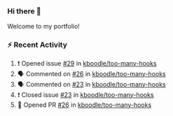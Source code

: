 ### Hi there 👋
Welcome to my portfolio!

### ⚡ Recent Activity
<!--START_SECTION:activity-->
1. ❗️ Opened issue [#29](https://github.com/kboodle/too-many-hooks/issues/29) in [kboodle/too-many-hooks](https://github.com/kboodle/too-many-hooks)
2. 🗣 Commented on [#26](https://github.com/kboodle/too-many-hooks/issues/26) in [kboodle/too-many-hooks](https://github.com/kboodle/too-many-hooks)
3. 🗣 Commented on [#23](https://github.com/kboodle/too-many-hooks/issues/23) in [kboodle/too-many-hooks](https://github.com/kboodle/too-many-hooks)
4. ❗️ Closed issue [#23](https://github.com/kboodle/too-many-hooks/issues/23) in [kboodle/too-many-hooks](https://github.com/kboodle/too-many-hooks)
5. 💪 Opened PR [#26](https://github.com/kboodle/too-many-hooks/pull/26) in [kboodle/too-many-hooks](https://github.com/kboodle/too-many-hooks)
<!--END_SECTION:activity-->
